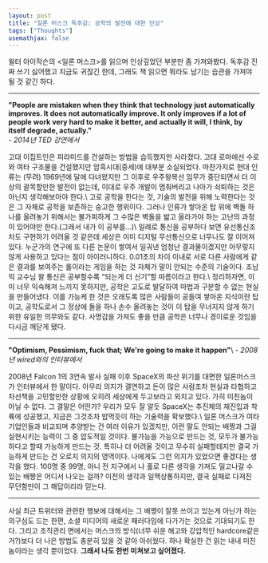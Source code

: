 ```yaml
---
layout: post
title: "일론 머스크 독후감: 공학의 발전에 대한 단상"
tags: ["Thoughts"]
usemathjax: false
---
```


윌터 아이작슨의 \<일론 머스크\>를 읽으며 인상깊었던 부분만 좀 가져와봤다. 독후감 진짜 쓰기 싫어했고 지금도 귀찮긴 한데, 그래도 책 읽으면 뭐라도 남기는 습관을 가져야 될 것 같긴 하다.

---

**"People are mistaken when they think that technology just automatically improves. It does not automatically improve. It only improves if a lot of people work very hard to make it better, and actually it will, I think, by itself degrade, actually."**   
*- 2014년 TED 강연에서*

고대 이집트인은 피라미드를 건설하는 방법을 습득했지만 사라졌다. 고대 로마에선 수로와 여타 구조물을 건설했지만 암흑시대(중세)에 대부분 소실되었다. 마찬가지로 현대 인류는 (무려) 1969년에 달에 다녀왔지만 그 이후로 우주왕복선 임무가 중단되면서 더 이상의 괄목할만한 발전이 없는데, 이대로 우주 개발이 멈춰버리고 나아가 쇠퇴하는 것은 아닌지 생각해보아야 한다.\\
고로 공학을 한다는 것, 기술의 발전을 위해 노력한다는 것은 그 자체로 공학을 보존하는 숭고한 행위이다. 그러나 인류가 쌓아온 탑 위에 벽돌 하나를 올려놓기 위해서는 불가피하게 그 수많은 벽돌을 밟고 올라가야 하는 고난의 과정이 있어야만 한다.(그래서 내가 이 공부를...)\\
일례로 통신을 공부하다 보면 유선통신조차도 구현하기 어려울 것 같은데 세상은 이미 디지털 무선통신으로 너무나도 잘 이어져 있다. 누군가의 연구에 또 다른 논문이 쌓여서 일궈낸 엄청난 결과물이겠지만 아무렇지 않게 사용하고 있다는 점이 아이러니하다. 0.01초의 차이 이내로 서로 다른 사람에게 같은 결과를 보여주는 롤이라는 게임을 하는 것 자체가 말이 안되는 수준의 기술이다. 조남익 교수님 왈 통신은 공부할수록 “되는게 더 신기”할 따름이라고 한다.\\
정리하자면, 이미 너무 익숙해져 느끼지 못하지만, 공학은 고도로 발달하여 마법과 구분할 수 없는 현실을 만들어냈다. 이를 가능케 한 것은 오래도록 많은 사람들이 공들여 쌓아온 지식이란 탑이고, 공학도로서 그 정상에 돌을 하나 손수 올려놓는 것이 이 탑을 무너지지 않게 하기 위한 유일한 의무와도 같다. 사명감을 가져도 좋을 만큼 공학은 너무나 경이로운 것임을 다시금 깨닫게 됐다.

---

**"Optimism, Pessimism, fuck that; We're going to make it happen"**\\
*- 2008년 wired와의 인터뷰에서*

2008년 Falcon 1의 3연속 발사 실패 이후 SpaceX의 파산 위기를 대면한 일론머스크가 인터뷰에서 한 말이다. 아무리 의지가 결연하고 돈이 많은 사람조차 현실과 타협하고 차선책을 고민할만한 상황에 오히려 세상에게 두고보라고 외치고 있다. 가히 미친놈이 아닐 수 없다. 그 결말은 어떤가? 우리가 모두 잘 알듯 SpaceX는 추진체의 재진입과 착륙에 성공했고, 지금은 그것조차 밥먹듯이 하는 기술력을 확보했다.\\
일론 머스크가 여타 기업인들과 비교되며 추양받는 건 여러 이유가 있겠지만, 이런 말도 안되는 배짱과 그걸 실현시키는 능력이 그 중 압도적일 것이다. 불가능을 가능으로 만드는 것, 모두가 불가능하다고 할때 가능하게 만드는 것. 특히나 더 어려울 것이고 무수히 실패할테지만 결국 가능하게 만드는 건 오로지 의지의 영역이다. 나에게도 그런 의지가 있었으면 좋겠다는 생각을 했다. 100명 중 99명, 아니 전 지구에서 나 홀로 다른 생각을 가져도 밀고나갈 수 있는 배짱은 어디서 나오는 걸까? 이전의 생각과 일맥상통하지만, 결국 실패로 다져진 무던함만이 그 해답이리라 믿는다. 

---

사실 최근 트위터와 관련한 행보에 대해서는 그 배짱이 잘못 쓰이고 있는게 아닌가 하는 의구심도 드는 한편, 소셜 미디어의 새로운 패러다임에 다가가는 것으로 기대되기도 한다. 그리고 조직관리 면에서는 머스크의 방식(너무 쉬운 해고와 강압적인 hardcore같은 거?)보다 더 나은 방법도 충분히 있을 것 같아 아쉬웠다. 하나 확실한 건 읽는 내내 미친놈이라는 생각 뿐이었다. **그래서 나도 한번 미쳐보고 싶어졌다.**